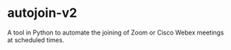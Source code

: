 # autojoin-v2

A tool in Python to automate the joining of Zoom or Cisco Webex meetings at scheduled times.
